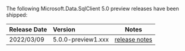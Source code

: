 The following Microsoft.Data.SqlClient 5.0 preview releases have been shipped:

| Release Date | Version | Notes |
| :-- | :-- | :--: |
| 2022/03/09 | 5.0.0-preview1.xxx | [release notes](5.0.0-preview1.md) |